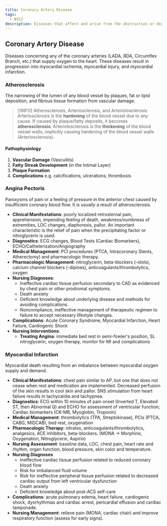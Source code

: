 ```yaml
---
title: Coronary Artery Disease
tags:
  - B312
description: Diseases that affect and arise from the obstruction or degradation of the coronary arteries, the arteries that supply the heart.
---
```

## Coronary Artery Disease
Diseases concerning any of the coronary arteries (LADA, RDA, Circumflex Branch, etc.) that supply oxygen to the heart. These diseases result in progression into myocardial ischemia, myocardial injury, and myocardial infarction.
### Atherosclerosis
The narrowing of the lumen of any blood vessel by plaques, fat or lipid deposition, and fibrous tissue formation from vascular damage.
>[!INFO] Atherosclerosis, Arteriosclerosis, and Arteriolosclerosis
>Arteriosclerosis is the **hardening** of the blood vessel due to any cause. If caused by plaque/fatty deposits, it becomes **atherosclerosis**.
>Arteriolosclerosis is the **thickening** of the blood vessel walls, implicitly causing hardening of the blood vessel walls (Arteriosclerosis).
#### Pathophysiology
1. **Vascular Damage** (Vasculitis)
2. **Fatty Streak Development** (in the Intimal Layer)
3. **Plaque Formation**
4. **Complications** e.g. calcifications, ulcerations, thrombosis
### Angina Pectoris
Paroxysms of pain or a feeling of pressure in the anterior chest caused by insufficient coronary blood flow. It is usually a result of atherosclerosis.
- **Clinical Manifestations**: poorly localized retrosternal pain, apprehension, impending feeling of death, weakness/numbness of extremities, LOC changes, diaphoresis, pallor. An important characteristic is the relief of pain when the precipitating factor or nitroglycerin is used.
- **Diagnostics**: ECG changes, Blood Tests (Cardiac Biomarkers), ECHO/Catheterization/Angiography
- **Medical Management**: PCI procedures (PTCA, Intracoronary Stents, Atherectomy) and pharmacologic therapy.
- **Pharmacologic Management**: nitroglycerin, beta-blockers (-olols), calcium channel blockers (-dipines), anticoagulants/thrombolytics, oxygen
- **Nursing Diagnoses**:
	- Ineffective cardiac tissue perfusion secondary to CAD as evidenced by chest pain or other prodromal symptoms.
	- Death anxiety
	- Deficient knowledge about underlying disease and methods for avoiding complications.
	- Noncompliance, ineffective management of therapeutic regimen to failure to accept necessary lifestyle changes.
- **Complications**: Acute Coronary Syndrome, Myocardial Infarction, Heart Failure, Cardiogenic Shock
- **Nursing Interventions**:
	- **Treating Angina**: immediate bed rest in semi-fowler's position, SL nitroglycerin, oxygen therapy, monitor for MI and complications
### Myocardial Infarction
Myocardial death resulting from an imbalance between myocardial oxygen supply and demand.
- **Clinical Manifestations**: chest pain similar to AP, but one that does not cease when rest and medication are implemented. Decreased perfusion of the skin results in cool skin and pallor. SNS stimulation from heart failure results in tachycardia and tachypnea.
- **Diagnostics**: ECG within 10 minutes of pain onset (Inverted T, Elevated ST, then Abnormal Q) and ECHO for assessment of ventricular function; Cardiac biomarkers (CK-MB, Myoglobin, Troponin)
- **Medical Management**: thrombolytics (TPA, Streptokinase), PCIs (PTCA, CABG, MIDCAB), bed rest, oxygenation
- **Pharmacologic Therapy**: nitrates, anticoagulants/thrombolytics, analgesics, ACE inhibitors, beta-blockers. (MONA -> Morphine, Oxygenation, Nitroglycerin, Aspirin)
- **Nursing Assessment**: baseline data, LOC, chest pain, heart rate and rhythm, organ function, blood pressure, skin color and temperature.
- **Nursing Diagnoses**
	- Ineffective cardiac tissue perfusion related to reduced coronary blood flow
	- Risk for imbalanced fluid volume
	- Risk for ineffective peripheral tissue perfusion related to decreased cardiac output from left ventricular dysfunction
	- Death anxiety
	- Deficient knowledge about post-ACS self-care
- **Complications**: acute pulmonary edema, heart failure, cardiogenic shock, dysrhythmias and cardiac arrest, pericardial effusion and cardiac tamponade.
- **Nursing Management**: relieve pain (MONA, cardiac chair) and improve respiratory function (assess for early signs).